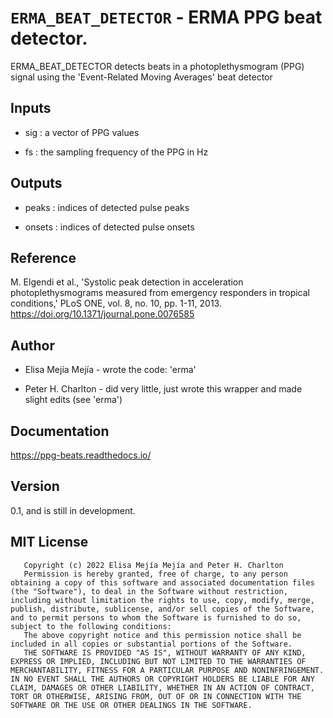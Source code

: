 # `ERMA_BEAT_DETECTOR` - ERMA PPG beat detector.
ERMA_BEAT_DETECTOR detects beats in a photoplethysmogram (PPG) signal
using the 'Event-Related Moving Averages' beat detector

##  Inputs
+   sig : a vector of PPG values
    
+   fs  : the sampling frequency of the PPG in Hz
    
##  Outputs
+   peaks : indices of detected pulse peaks
    
+   onsets : indices of detected pulse onsets
    
##  Reference
M. Elgendi et al., 'Systolic peak detection in acceleration photoplethysmograms measured from emergency responders in tropical conditions,' PLoS ONE, vol. 8, no. 10, pp. 1-11, 2013. <https://doi.org/10.1371/journal.pone.0076585>

##  Author
+   Elisa Mejía Mejía - wrote the code: 'erma'
    
+   Peter H. Charlton - did very little, just wrote this wrapper and made slight edits (see 'erma')
    
##  Documentation
<https://ppg-beats.readthedocs.io/>

##  Version
0.1, and is still in development.

##  MIT License
       Copyright (c) 2022 Elisa Mejía Mejía and Peter H. Charlton
       Permission is hereby granted, free of charge, to any person obtaining a copy of this software and associated documentation files (the "Software"), to deal in the Software without restriction, including without limitation the rights to use, copy, modify, merge, publish, distribute, sublicense, and/or sell copies of the Software, and to permit persons to whom the Software is furnished to do so, subject to the following conditions:
       The above copyright notice and this permission notice shall be included in all copies or substantial portions of the Software.
       THE SOFTWARE IS PROVIDED "AS IS", WITHOUT WARRANTY OF ANY KIND, EXPRESS OR IMPLIED, INCLUDING BUT NOT LIMITED TO THE WARRANTIES OF MERCHANTABILITY, FITNESS FOR A PARTICULAR PURPOSE AND NONINFRINGEMENT. IN NO EVENT SHALL THE AUTHORS OR COPYRIGHT HOLDERS BE LIABLE FOR ANY CLAIM, DAMAGES OR OTHER LIABILITY, WHETHER IN AN ACTION OF CONTRACT, TORT OR OTHERWISE, ARISING FROM, OUT OF OR IN CONNECTION WITH THE SOFTWARE OR THE USE OR OTHER DEALINGS IN THE SOFTWARE.
